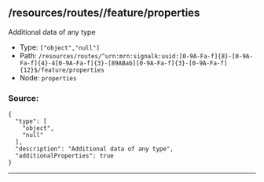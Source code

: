 ## /resources/routes/<RegExp>/feature/properties

Additional data of any type

* Type: `["object","null"]`
* Path: `/resources/routes/^urn:mrn:signalk:uuid:[0-9A-Fa-f]{8}-[0-9A-Fa-f]{4}-4[0-9A-Fa-f]{3}-[89ABab][0-9A-Fa-f]{3}-[0-9A-Fa-f]{12}$/feature/properties`
* Node: `properties`

### Source:
```
{
  "type": [
    "object",
    "null"
  ],
  "description": "Additional data of any type",
  "additionalProperties": true
}
```

---
